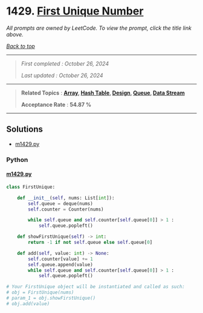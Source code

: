 # 1429. [First Unique Number](<https://leetcode.com/problems/first-unique-number>)

*All prompts are owned by LeetCode. To view the prompt, click the title link above.*

*[Back to top](<../README.md>)*

------

> *First completed : October 26, 2024*
>
> *Last updated : October 26, 2024*

------

> **Related Topics** : **[Array](<by_topic/Array.md>), [Hash Table](<by_topic/Hash Table.md>), [Design](<by_topic/Design.md>), [Queue](<by_topic/Queue.md>), [Data Stream](<by_topic/Data Stream.md>)**
>
> **Acceptance Rate** : **54.87 %**

------

## Solutions

- [m1429.py](<../my-submissions/m1429.py>)
### Python
#### [m1429.py](<../my-submissions/m1429.py>)
```Python
class FirstUnique:

    def __init__(self, nums: List[int]):
        self.queue = deque(nums)
        self.counter = Counter(nums)

        while self.queue and self.counter[self.queue[0]] > 1 :
            self.queue.popleft()

    def showFirstUnique(self) -> int:
        return -1 if not self.queue else self.queue[0]

    def add(self, value: int) -> None:
        self.counter[value] += 1
        self.queue.append(value)
        while self.queue and self.counter[self.queue[0]] > 1 :
            self.queue.popleft()

# Your FirstUnique object will be instantiated and called as such:
# obj = FirstUnique(nums)
# param_1 = obj.showFirstUnique()
# obj.add(value)

```

